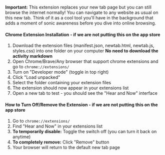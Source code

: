 **Important:** This extension replaces your new tab page but you can still browse the internet normally! You can navigate to any website as usual on this new tab. Think of it as a cool tool you'll have in the background that adds a moment of sonic awareness before you dive into online browsing.



#### Chrome Extension Installation - if we are not putting this on the app store

1. Download the extension files (manifest.json, newtab.html, newtab.js, styles.css) into one folder on your computer **No need to download the activity markdown**
2. Open Chrome/Brave/Any browser that support chrome extensions and go to `chrome://extensions/`
3. Turn on "Developer mode" (toggle in top right)
4. Click "Load unpacked"
5. Select the folder containing your extension files
6. The extension should now appear in your extensions list
7. Open a new tab to test - you should see the "Hear and Now" interface


#### How to Turn Off/Remove the Extension - if we are not putting this on the app store
1. Go to `chrome://extensions/`
2. Find "Hear and Now" in your extensions list
3. **To temporarily disable:** Toggle the switch off (you can turn it back on anytime)
4. **To completely remove:** Click "Remove" button
5. Your browser will return to the default new tab page
